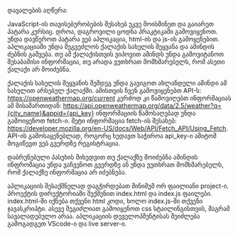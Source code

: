 დავალების აღწერა:

JavaScript-ის თავისებურობების შესახებ უკვე მოისმინეთ და გაიარეთ პატარა კურსიც. დროა, დაგროვილი ცოდნა პრაკტიკაში გამოვიყენოთ. უნდა დავწეროთ პატარა ვებ აპლიკაცია, html-ის და js-ის გამოყენებით. აპლიკაციაში უნდა შეგვეძლოს ქალაქის სახელის შეყვანა და ამინდის ძებნის გაშვება. თუ ამ ქალაქისთვის ვიპოვით ამინდს უნდა გამოვიტანოთ შესაბამისი ინფორმაცია, თუ არადა ვუთხრათ მომხმარებელს, რომ ასეთი
ქალაქი არ მოიძებნა.

ქალაქის სახელის შეყვანის შემდეგ უნდა გავიგოთ ახლანდელი ამინდი ამ სახელით არსებულ ქალაქში. ამისთვის ჩვენ გამოვიყენებთ API-ს: https://openweathermap.org/current კერძოდ კი წამოვიღებთ ინფორმაციას ამ მისამართიდან: https://api.openweathermap.org/data/2.5/weather?q={city_name}&appid={api_key}
ინფორმაციის წამოსაღებად უნდა გამოიყენოთ fetch-ი. მეტი ინფორმაცია fetch-ის შესახებ: https://developer.mozilla.org/en-US/docs/Web/API/Fetch_API/Using_Fetch. API-ის გამოსაყენებლად, როგორც ხედავთ საჭიროა api_key-ი ამიტომ მოგიწევთ ვებ გვერდზე რეგისტრაცია.

დაბრუნებული პასუხის მიხედვით თუ ქალაქზე მოიძებნა ამინდის ინფრომაცია უნდა ვაჩვენოთ გვერდზე ან უნდა ვუთხრათ მომხმარებელს, რომ ქალაქზე ინფორმაცია არ იძებნება.

აპლიკაციის შესაქმნელად დაგჭირდებათ მინიმუმ ორ ფაილიანი project-ი. პროექტის დირექტორიაში შექმენით index.html და index.js ფაილები. index.html-ში იქნება თქვენი html კოდი, ხოლო index.js-ში თქვენი ჯავასკრიპტი. ასევე შეგიძლიათ გამოიყენოთ css სტაილინგისთვის, მაგრამ სავალადებულო არაა. აპლიკაციის დეველოპმენტისას შეიძლება გამოგადგეთ VScode-ი და live server-ი. 


